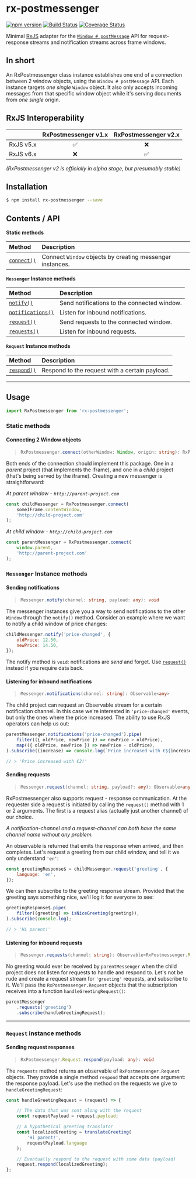 # rx-postmessenger
[![npm version](https://badge.fury.io/js/rx-postmessenger.svg)](https://badge.fury.io/js/rx-postmessenger)
[![Build Status](https://travis-ci.com/JJWesterkamp/rx-postmessenger.svg?branch=master)](https://travis-ci.com/JJWesterkamp/rx-postmessenger)
[![Coverage Status](https://coveralls.io/repos/github/JJWesterkamp/rx-postmessenger/badge.svg?branch=master)](https://coveralls.io/github/JJWesterkamp/rx-postmessenger?branch=master)

Minimal [RxJS](https://github.com/ReactiveX/RxJS) adapter for the [`Window # postMessage`](https://developer.mozilla.org/en-US/docs/Web/API/Window/postMessage) API for request-response streams and notification streams across frame windows.


## In short

An RxPostmessenger class instance establishes one end of a connection between 2 window objects, using the `Window # postMessage` API. Each instance targets _one single_ `Window` object. It also only accepts incoming messages from that specific window object while it's serving documents from _one single_ origin.

## RxJS Interoperability

|           	| RxPostmessenger v1.x 	| RxPostmessenger v2.x 	|
|-----------	|:--------------------:	|:--------------------:	|
| RxJS v5.x 	|           ✅          	|           ❌          	|
| RxJS v6.x 	|           ❌          	|           ✅          	|

_(RxPostmessenger v2 is officially in alpha stage, but presumably stable)_

## Installation

```bash
$ npm install rx-postmessenger --save
```

## Contents / API

**Static methods**

|Method|Description|
|:-|:-|
|[`connect()`](#connecting-2-window-objects)|Connect `Window` objects by creating messenger instances.|

**`Messenger` Instance methods**

|Method|Description|
|:-|:-|
|[`notify()`](#sending-notifications)|Send notifications to the connected window.|
|[`notifications()`](#listening-for-inbound-notifications)|Listen for inbound notifications.|
|[`request()`](#sending-requests)|Send requests to the connected window.|
|[`requests()`](#listening-for-inbound-requests)|Listen for inbound requests.|

**`Request` Instance methods**

|Method|Description|
|:-|:-|
|[`respond()`](#sending-request-responses)|Respond to the request with a certain payload.

---

## Usage

```javascript
import RxPostmessenger from 'rx-postmessenger';
```

### Static methods

#### Connecting 2 Window objects

> ```typescript
> RxPostmessenger.connect(otherWindow: Window, origin: string): RxPostmessenger.Messenger
> ```

Both ends of the connection should implement this package. One in a _parent_ project (that implements the iframe), and one in a _child_ project (that's being served by the iframe). Creating a new messenger is straightforward:

_At parent window - `http://parent-project.com`_

```javascript
const childMessenger = RxPostmessenger.connect(
    someIFrame.contentWindow,
    'http://child-project.com'
);
```

_At child window - `http://child-project.com`_

```javascript
const parentMessenger = RxPostmessenger.connect(
    window.parent,
    'http://parent-project.com'
);
```

### `Messenger` Instance methods

#### Sending notifications
> ```typescript
> Messenger.notify(channel: string, payload: any): void
> ```

The messenger instances give you a way to send notifications to the other `Window` through the `notify()` method. Consider an example where we want to notify a child window of price changes:

```javascript
childMessenger.notify('price-changed', {
    oldPrice: 12.50,
    newPrice: 14.50,
});
```

The notify method is `void`: notifications are _send_ and forget. Use [`request()`](#sending-requests) instead if you require data back.

#### Listening for inbound notifications
> ```typescript
> Messenger.notifications(channel: string): Observable<any>
> ```

The child project can request an Observable stream for a certain notification channel. In this case we're interested in `'price-changed'` events, but only the ones where the price increased. The ability to use RxJS operators can help us out:

```javascript
parentMessenger.notifications('price-changed').pipe(
    filter(({ oldPrice, newPrice }) => newPrice > oldPrice),
    map(({ oldPrice, newPrice }) => newPrice - oldPrice),
).subscribe((increase) => console.log(`Price increased with €${increase}!`));

// > 'Price increased with €2!'
```

#### Sending requests

> ```typescript
> Messenger.request(channel: string, payload?: any): Observable<any>
> ```

RxPostmessenger also supports request - response communication. At the requester side a request is initiated by calling the `request()` method with 1 or 2 arguments. The first is a request alias (actually just another channel) of our choice.

_A notification-channel and a request-channel can both have the same channel name without any problem._

An observable is returned that emits the response when arrived, and then completes. Let's request a greeting from our child window, and tell it we only understand `'en'`:

```javascript
const greetingResponse$ = childMessenger.request('greeting', {
    language: 'en',
});
```

We can then subscribe to the greeting response stream. Provided that the greeting says something nice, we'll log it for everyone to see:

```javascript
greetingResponse$.pipe(
    filter((greeting) => isNiceGreeting(greeting)),
).subscribe(console.log);

// > 'Hi parent!'
```

#### Listening for inbound requests
> ```typescript
> Messenger.requests(channel: string): Observable<RxPostmessenger.Request>
> ```

No greeting would ever be received by `parentMessenger` when the child project does not listen for requests to handle and respond to. Let's not be rude and create a request stream for `'greeting'` requests, and subscribe to it. We'll pass the `RxPostmessenger.Request` objects that the subscription receives into a function `handleGreetingRequest()`:

```javascript
parentMessenger
    .requests('greeting')
    .subscribe(handleGreetingRequest);
```

---

### `Request` instance methods

#### Sending request responses

> ```typescript
> RxPostmessenger.Request.respond(payload: any): void
> ```

The `requests` method returns an observable of `RxPostmessenger.Request` objects. They provide a single method `respond` that accepts one argument: the response payload. Let's use the method on the requests we give to `handleGreetingRequest`:

```javascript
const handleGreetingRequest = (request) => {

    // The data that was sent along with the request
    const requestPayload = request.payload;

    // A hypothetical greeting translator
    const localizedGreeting = translateGreeting(
        'Hi parent!',
        requestPayload.language
    );

    // Eventually respond to the request with some data (payload)
    request.respond(localizedGreeting);
};
```

[rxjs-imports]: https://github.com/JJWesterkamp/rx-postmessenger/tree/master/src/vendor/rxjs/index.ts
